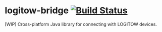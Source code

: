 # logitow-bridge [![Build Status](https://travis-ci.org/itsMatoosh/logitow-bridge.svg?branch=master)](https://travis-ci.org/itsMatoosh/logitow-bridge)
[WIP] Cross-platform Java library for connecting with LOGITOW devices.

